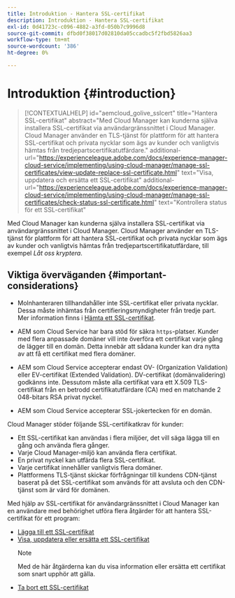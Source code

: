 ```yaml
---
title: Introduktion - Hantera SSL-certifikat
description: Introduktion - Hantera SSL-certifikat
exl-id: 0d41723c-c096-4882-a3fd-050b7c9996d8
source-git-commit: dfbd0f38017d02810da05ccadbc5f2fbd5826aa3
workflow-type: tm+mt
source-wordcount: '386'
ht-degree: 0%

---
```


# Introduktion {#introduction}

>[!CONTEXTUALHELP]
>id="aemcloud_golive_sslcert"
>title="Hantera SSL-certifikat"
>abstract="Med Cloud Manager kan kunderna själva installera SSL-certifikat via användargränssnittet i Cloud Manager. Cloud Manager använder en TLS-tjänst för plattform för att hantera SSL-certifikat och privata nycklar som ägs av kunder och vanligtvis hämtas från tredjepartscertifikatutfärdare."
>additional-url="https://experienceleague.adobe.com/docs/experience-manager-cloud-service/implementing/using-cloud-manager/manage-ssl-certificates/view-update-replace-ssl-certificate.html" text="Visa, uppdatera och ersätta ett SSL-certifikat"
>additional-url="https://experienceleague.adobe.com/docs/experience-manager-cloud-service/implementing/using-cloud-manager/manage-ssl-certificates/check-status-ssl-certificate.html" text="Kontrollera status för ett SSL-certifikat"


Med Cloud Manager kan kunderna själva installera SSL-certifikat via användargränssnittet i Cloud Manager. Cloud Manager använder en TLS-tjänst för plattform för att hantera SSL-certifikat och privata nycklar som ägs av kunder och vanligtvis hämtas från tredjepartscertifikatutfärdare, till exempel *Låt oss kryptera*.

## Viktiga överväganden {#important-considerations}

* Molnhanteraren tillhandahåller inte SSL-certifikat eller privata nycklar. Dessa måste inhämtas från certifieringsmyndigheter från tredje part. Mer information finns i [Hämta ett SSL-certifikat](/help/implementing/cloud-manager/managing-ssl-certifications/get-ssl-certificate.md).

* AEM som Cloud Service har bara stöd för säkra `https`-platser. Kunder med flera anpassade domäner vill inte överföra ett certifikat varje gång de lägger till en domän. Detta innebär att sådana kunder kan dra nytta av att få ett certifikat med flera domäner.

* AEM som Cloud Service accepterar endast OV- (Organization Validation) eller EV-certifikat (Extended Validation). DV-certifikat (domänvalidering) godkänns inte. Dessutom måste alla certifikat vara ett X.509 TLS-certifikat från en betrodd certifikatutfärdare (CA) med en matchande 2 048-bitars RSA privat nyckel.

* AEM som Cloud Service accepterar SSL-jokertecken för en domän.

Cloud Manager stöder följande SSL-certifikatkrav för kunder:

* Ett SSL-certifikat kan användas i flera miljöer, det vill säga lägga till en gång och använda flera gånger.
* Varje Cloud Manager-miljö kan använda flera certifikat.
* En privat nyckel kan utfärda flera SSL-certifikat.
* Varje certifikat innehåller vanligtvis flera domäner.
* Plattformens TLS-tjänst skickar förfrågningar till kundens CDN-tjänst baserat på det SSL-certifikat som används för att avsluta och den CDN-tjänst som är värd för domänen.

Med hjälp av SSL-certifikat för användargränssnittet i Cloud Manager kan en användare med behörighet utföra flera åtgärder för att hantera SSL-certifikat för ett program:

* [Lägga till ett SSL-certifikat](/help/implementing/cloud-manager/managing-ssl-certifications/add-ssl-certificate.md)
* [Visa, uppdatera eller ersätta ett SSL-certifikat](/help/implementing/cloud-manager/managing-ssl-certifications/view-update-replace-ssl-certificate.md)
   >[!NOTE]
   >Med de här åtgärderna kan du visa information eller ersätta ett certifikat som snart upphör att gälla.
* [Ta bort ett SSL-certifikat](/help/implementing/cloud-manager/managing-ssl-certifications/delete-ssl-certificate.md)
